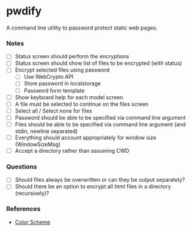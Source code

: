 pwdify
======

A command line utility to password protect static web pages.


### Notes

- [ ] Status screen should perform the encryptions
- [ ] Status screen should show list of files to be encrypted (with status)
- [ ] Encrypt selected files using password
  - [ ] Use WebCrypto API
  - [ ] Store password in localstorage
  - [ ] Password form template
- [ ] Show keyboard help for each model screen
- [ ] A file must be selected to continue on the files screen
- [ ] Select all / Select none for files
- [ ] Password should be able to be specified via command line argument
- [ ] Files should be able to be specified via command line argument (and stdin, newline separated)
- [ ] Everything should account appropriately for window size (WindowSizeMsg)
- [ ] Accept a directory rather than assuming CWD

### Questions

- [ ] Should files always be overwritten or can they be output separately?
- [ ] Should there be an option to encrypt all html files in a directory (recursively)?

### References

- [Color Scheme](https://color.adobe.com/Blockboster%20Look-color-theme-925247)
